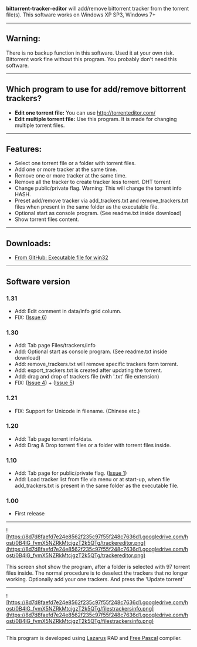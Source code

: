**bittorrent-tracker-editor** will add/remove bittorrent tracker from the torrent file(s).
This software works on Windows XP SP3, Windows 7+

---

## Warning: ##
There is no backup function in this software. Used it at your own risk. Bittorrent work fine without this program. You probably don't need this software.

---

## Which program to use for add/remove bittorrent trackers? ##
  * **Edit one torrent file:** You can use http://torrenteditor.com/
  * **Edit multiple torrent file:** Use this program. It is made for changing multiple torrent files.

---

## Features: ##
  * Select one torrent file or a folder with torrent files.
  * Add one or more tracker at the same time.
  * Remove one or more tracker at the same time.
  * Remove all the tracker to create tracker less torrent. DHT torrent
  * Change public/private flag. Warning: This will change the torrent info HASH.
  * Preset add/remove tracker via add\_trackers.txt and remove\_trackers.txt files when present in the same folder as the executable file.
  * Optional start as console program. (See readme.txt inside download)
  * Show torrent files content.

---

## Downloads: ##
  * [From GitHub: Executable file for win32](https://github.com/GerryFerdinandus/bittorrent-tracker-editor/releases)

---

## Software version ##
### 1.31 ###
  * Add: Edit comment in data/info grid column.
  * FIX:  ([Issue 6](https://github.com/GerryFerdinandus/bittorrent-tracker-editor/issues/6))

### 1.30 ###
  * Add: Tab page Files/trackers/info
  * Add: Optional start as console program. (See readme.txt inside download)
  * Add: remove\_trackers.txt will remove specific trackers form torrent.
  * Add: export\_trackers.txt is created after updating the torrent.
  * Add: drag and drop of trackers file (with '.txt' file extension)
  * FIX:  ([Issue 4](https://github.com/GerryFerdinandus/bittorrent-tracker-editor/issues/4)) + ([Issue 5](https://github.com/GerryFerdinandus/bittorrent-tracker-editor/issues/5))

### 1.21 ###
  * FIX: Support for Unicode in filename. (Chinese etc.)

### 1.20 ###
  * Add: Tab page torrent info/data.
  * Add: Drag & Drop torrent files or a folder with torrent files inside.

### 1.10 ###
  * Add: Tab page for public/private flag. ([Issue 1](https://github.com/GerryFerdinandus/bittorrent-tracker-editor/issues/1))
  * Add: Load tracker list from file via menu or at start-up, when file add\_trackers.txt is present in the same folder as the executable file.

### 1.00 ###
  * First release

---

![https://8d7d8faefd7e24e8562f235c97f55f248c7636d1.googledrive.com/host/0B4lG_fvmX5NZRkMtcjgzT2k5QTg/trackereditor.png](https://8d7d8faefd7e24e8562f235c97f55f248c7636d1.googledrive.com/host/0B4lG_fvmX5NZRkMtcjgzT2k5QTg/trackereditor.png)

This screen shot show the program, after a folder is selected with 97 torrent files inside. The normal procedure is to deselect the trackers that no longer working. Optionally add your one trackers. And press the 'Update torrent'

---

![https://8d7d8faefd7e24e8562f235c97f55f248c7636d1.googledrive.com/host/0B4lG_fvmX5NZRkMtcjgzT2k5QTg/filestrackersinfo.png](https://8d7d8faefd7e24e8562f235c97f55f248c7636d1.googledrive.com/host/0B4lG_fvmX5NZRkMtcjgzT2k5QTg/filestrackersinfo.png)

---

This program is developed using [Lazarus](http://lazarus.freepascal.org/) RAD and [Free Pascal](http://www.freepascal.org/) compiler.
